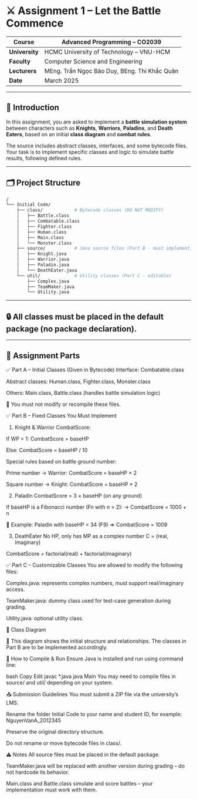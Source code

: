 # ⚔️ Assignment 1 – Let the Battle Commence

| **Course**     | Advanced Programming – CO2039 |
|----------------|-------------------------------|
| **University** | HCMC University of Technology – VNU-HCM |
| **Faculty**    | Computer Science and Engineering |
| **Lecturers**  | MEng. Trần Ngọc Bảo Duy, BEng. Thi Khắc Quân |
| **Date**       | March 2025 |

---

## 🧠 Introduction

In this assignment, you are asked to implement a **battle simulation system** between characters such as **Knights**, **Warriors**, **Paladins**, and **Death Eaters**, based on an initial **class diagram** and **combat rules**.

The source includes abstract classes, interfaces, and some bytecode files. Your task is to implement specific classes and logic to simulate battle results, following defined rules.

---

## 🗂️ Project Structure

```bash
/
└── Initial Code/
    ├── class/            # Bytecode classes (DO NOT MODIFY)
    │   ├── Battle.class
    │   ├── Combatable.class
    │   ├── Fighter.class
    │   ├── Human.class
    │   ├── Main.class
    │   └── Monster.class
    ├── source/           # Java source files (Part B - must implement)
    │   ├── Knight.java
    │   ├── Warrior.java
    │   ├── Paladin.java
    │   └── DeathEater.java
    └── util/             # Utility classes (Part C - editable)
        ├── Complex.java
        ├── TeamMaker.java
        └── Utility.java
```
---

## 🔒 All classes must be placed in the default package (no package declaration).

---

## 📌 Assignment Parts

✅ Part A – Initial Classes (Given in Bytecode)
Interface: Combatable.class

Abstract classes: Human.class, Fighter.class, Monster.class

Others: Main.class, Battle.class (handles battle simulation logic)

🔸 You must not modify or recompile these files.

✅ Part B – Fixed Classes You Must Implement
1. Knight & Warrior
CombatScore:

If WP = 1: CombatScore = baseHP

Else: CombatScore = baseHP / 10

Special rules based on battle ground number:

Prime number → Warrior: CombatScore = baseHP × 2

Square number → Knight: CombatScore = baseHP × 2

2. Paladin
CombatScore = 3 × baseHP (on any ground)

If baseHP is a Fibonacci number (Fn with n > 2):
→ CombatScore = 1000 + n

📝 Example: Paladin with baseHP = 34 (F9) ⇒ CombatScore = 1009

3. DeathEater
No HP, only has MP as a complex number C = (real, imaginary)

CombatScore = factorial(real) + factorial(imaginary)

✅ Part C – Customizable Classes
You are allowed to modify the following files:

Complex.java: represents complex numbers, must support real/imaginary access.

TeamMaker.java: dummy class used for test-case generation during grading.

Utility.java: optional utility class.

📐 Class Diagram

📸 This diagram shows the initial structure and relationships. The classes in Part B are to be implemented accordingly.

🚀 How to Compile & Run
Ensure Java is installed and run using command line:

bash
Copy
Edit
javac *.java
java Main
You may need to compile files in source/ and util/ depending on your system.

📤 Submission Guidelines
You must submit a ZIP file via the university’s LMS.

Rename the folder Initial Code to your name and student ID, for example:
NguyenVanA_2012345

Preserve the original directory structure.

Do not rename or move bytecode files in class/.

⚠️ Notes
All source files must be placed in the default package.

TeamMaker.java will be replaced with another version during grading – do not hardcode its behavior.

Main.class and Battle.class simulate and score battles – your implementation must work with them.
